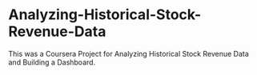 # Analyzing-Historical-Stock-Revenue-Data

This was a Coursera Project for Analyzing Historical Stock Revenue Data and Building a Dashboard.
